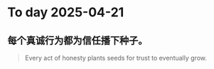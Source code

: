 
# To day 2025-04-21


## 每个真诚行为都为信任播下种子。
> Every act of honesty plants seeds for trust to eventually grow.

    